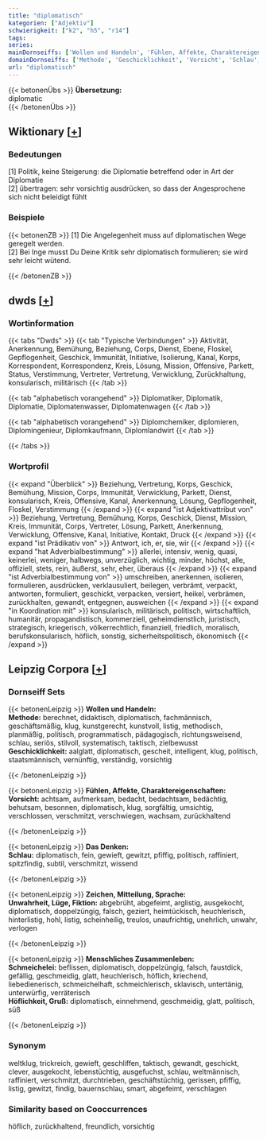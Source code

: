```yaml
---
title: "diplomatisch"
kategorien: ["Adjektiv"]
schwierigkeit: ["k2", "h5", "r14"]
tags:
series:
mainDornseiffs: ['Wollen und Handeln', 'Fühlen, Affekte, Charaktereigenschaften', 'Das Denken', 'Zeichen, Mitteilung, Sprache', 'Menschliches Zusammenleben']
domainDornseiffs: ['Methode', 'Geschicklichkeit', 'Vorsicht', 'Schlau', 'Unwahrheit, Lüge, Fiktion', 'Schmeichelei', 'Höflichkeit, Gruß']
url: "diplomatisch"
---
```


{{< betonenÜbs >}}
**Übersetzung:**  
diplomatic  
{{< /betonenÜbs >}}

## Wiktionary [[+](https://de.wiktionary.org/wiki/diplomatisch)]

### Bedeutungen
[1] Politik, keine Steigerung: die Diplomatie betreffend oder in Art der Diplomatie  
[2] übertragen: sehr vorsichtig ausdrücken, so dass der Angesprochene sich nicht beleidigt fühlt  

### Beispiele
{{< betonenZB >}}
[1] Die Angelegenheit muss auf diplomatischen Wege geregelt werden.  
[2] Bei Inge musst Du Deine Kritik sehr diplomatisch formulieren; sie wird sehr leicht wütend.  

{{< /betonenZB >}}


## dwds [[+](https://www.dwds.de/wb/diplomatisch)]

### Wortinformation
{{< tabs "Dwds" >}}
{{< tab "Typische Verbindungen" >}}
Aktivität, Anerkennung, Bemühung, Beziehung, Corps, Dienst, Ebene, Floskel, Gepflogenheit, Geschick, Immunität, Initiative, Isolierung, Kanal, Korps, Korrespondent, Korrespondenz, Kreis, Lösung, Mission, Offensive, Parkett, Status, Verstimmung, Vertreter, Vertretung, Verwicklung, Zurückhaltung, konsularisch, militärisch
{{< /tab >}}

{{< tab "alphabetisch vorangehend" >}}
Diplomatiker, Diplomatik, Diplomatie, Diplomatenwasser, Diplomatenwagen
{{< /tab >}}

{{< tab "alphabetisch vorangehend" >}}
Diplomchemiker, diplomieren, Diplomingenieur, Diplomkaufmann, Diplomlandwirt
{{< /tab >}}

{{< /tabs >}}

### Wortprofil
{{< expand "Überblick" >}} Beziehung, Vertretung, Korps, Geschick, Bemühung, Mission, Corps, Immunität, Verwicklung, Parkett, Dienst, konsularisch, Kreis, Offensive, Kanal, Anerkennung, Lösung, Gepflogenheit, Floskel, Verstimmung {{< /expand >}}
{{< expand "ist Adjektivattribut von" >}} Beziehung, Vertretung, Bemühung, Korps, Geschick, Dienst, Mission, Kreis, Immunität, Corps, Vertreter, Lösung, Parkett, Anerkennung, Verwicklung, Offensive, Kanal, Initiative, Kontakt, Druck {{< /expand >}}
{{< expand "ist Prädikativ von" >}} Antwort, ich, er, sie, wir {{< /expand >}}
{{< expand "hat Adverbialbestimmung" >}} allerlei, intensiv, wenig, quasi, keinerlei, weniger, halbwegs, unverzüglich, wichtig, minder, höchst, alle, offiziell, stets, rein, äußerst, sehr, eher, überaus {{< /expand >}}
{{< expand "ist Adverbialbestimmung von" >}} umschreiben, anerkennen, isolieren, formulieren, ausdrücken, verklausuliert, beilegen, verbrämt, verpackt, antworten, formuliert, geschickt, verpacken, versiert, heikel, verbrämen, zurückhalten, gewandt, entgegnen, ausweichen {{< /expand >}}
{{< expand "in Koordination mit" >}} konsularisch, militärisch, politisch, wirtschaftlich, humanitär, propagandistisch, kommerziell, geheimdienstlich, juristisch, strategisch, kriegerisch, völkerrechtlich, finanziell, friedlich, moralisch, berufskonsularisch, höflich, sonstig, sicherheitspolitisch, ökonomisch {{< /expand >}}

## Leipzig Corpora [[+](https://corpora.uni-leipzig.de/en/res?word=diplomatisch&corpusId=deu_newscrawl-public_2018)]

### Dornseiff Sets
{{< betonenLeipzig >}}
**Wollen und Handeln:**  
**Methode:** berechnet, didaktisch, diplomatisch, fachmännisch, geschäftsmäßig, klug, kunstgerecht, kunstvoll, listig, methodisch, planmäßig, politisch, programmatisch, pädagogisch, richtungsweisend, schlau, seriös, stilvoll, systematisch, taktisch, zielbewusst  
**Geschicklichkeit:** aalglatt, diplomatisch, gescheit, intelligent, klug, politisch, staatsmännisch, vernünftig, verständig, vorsichtig  

{{< /betonenLeipzig >}}


{{< betonenLeipzig >}}
**Fühlen, Affekte, Charaktereigenschaften:**  
**Vorsicht:** achtsam, aufmerksam, bedacht, bedachtsam, bedächtig, behutsam, besonnen, diplomatisch, klug, sorgfältig, umsichtig, verschlossen, verschmitzt, verschwiegen, wachsam, zurückhaltend  

{{< /betonenLeipzig >}}


{{< betonenLeipzig >}}
**Das Denken:**  
**Schlau:** diplomatisch, fein, gewieft, gewitzt, pfiffig, politisch, raffiniert, spitzfindig, subtil, verschmitzt, wissend  

{{< /betonenLeipzig >}}


{{< betonenLeipzig >}}
**Zeichen, Mitteilung, Sprache:**  
**Unwahrheit, Lüge, Fiktion:** abgebrüht, abgefeimt, arglistig, ausgekocht, diplomatisch, doppelzüngig, falsch, geziert, heimtückisch, heuchlerisch, hinterlistig, hohl, listig, scheinheilig, treulos, unaufrichtig, unehrlich, unwahr, verlogen  

{{< /betonenLeipzig >}}


{{< betonenLeipzig >}}
**Menschliches Zusammenleben:**  
**Schmeichelei:** beflissen, diplomatisch, doppelzüngig, falsch, faustdick, gefällig, geschmeidig, glatt, heuchlerisch, höflich, kriechend, liebedienerisch, schmeichelhaft, schmeichlerisch, sklavisch, untertänig, unterwürfig, verräterisch  
**Höflichkeit, Gruß:** diplomatisch, einnehmend, geschmeidig, glatt, politisch, süß  

{{< /betonenLeipzig >}}

### Synonym
weltklug, trickreich, gewieft, geschliffen, taktisch, gewandt, geschickt, clever, ausgekocht, lebenstüchtig, ausgefuchst, schlau, weltmännisch, raffiniert, verschmitzt, durchtrieben, geschäftstüchtig, gerissen, pfiffig, listig, gewitzt, findig, bauernschlau, smart, abgefeimt, verschlagen


### Similarity based on Cooccurrences
höflich, zurückhaltend, freundlich, vorsichtig

